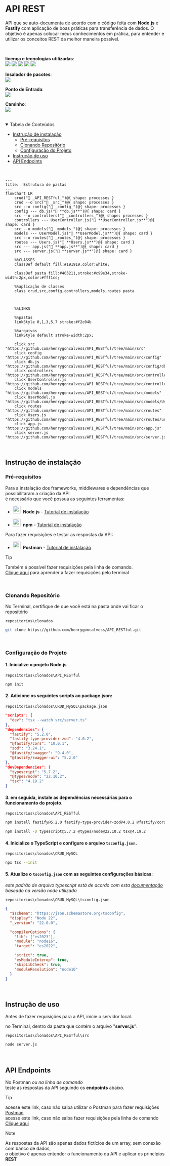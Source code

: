 # API REST

API que se auto-documenta de acordo com o código feita com **Node.js** e **Fastify** com aplicação de boas práticas para transferência de dados. O objetivo é apenas colocar meus conhecimentos em prática, para entender e utilizar os conceitos REST da melhor maneira possível.

<br>

**licença e tecnologias utilizadas**:  
<img src="https://img.shields.io/github/license/henrygoncalvess/API_REST_fastify?style=for-the-badge&labelColor=gray&color=97ca00"> <a href="https://fastify.dev/docs/latest/Guides/Getting-Started/"><img src="https://img.shields.io/badge/fastify-5.2.0-000000?style=for-the-badge&logo=fastify&logoColor=000000&labelColor=gray"></a> <a href="https://zod.dev/"><img src="https://img.shields.io/badge/zod-3.24.1-3E67B1?style=for-the-badge&logo=zod&logoColor=darkblue&labelColor=gray"></a> <a href="https://nodejs.org/pt"><img src="https://img.shields.io/badge/node-20.16.0-5FA04E?style=for-the-badge&logo=node.js&logoColor=5FA04E&labelColor=gray"></a> <a href="https://learning.postman.com/docs/introduction/overview/"><img src="https://img.shields.io/badge/postman-11.16.0-FF6C37?style=for-the-badge&logo=postman&logoColor=FF6C37&labelColor=gray"></a>

**Insalador de pacotes**:  
<a href="https://docs.npmjs.com"><img src="https://img.shields.io/badge/npm-10.8.2-CB3837?style=for-the-badge&logo=npm&logoColor=CB3837&labelColor=gray"></a>

**Ponto de Entrada**:  
<span><img src="https://img.shields.io/badge/server.ts-333333?style=for-the-badge"></span>

**Caminho**:  
<span><img src="https://img.shields.io/badge/src/server.ts-333333?style=for-the-badge"></span>

<br>

<details open="open">
<summary>Tabela de Conteúdos</summary>
  
- [Instrução de instalação](#instrução-de-instalação)
  - [Pré-requisitos](#pré-requisitos)
  - [Clonando Repositório](#clonando-repositório)
  - [Configuração do Projeto](#configuração-do-projeto)
- [Instrução de uso](#instrução-de-uso)
- [API Endpoints](#api-endpoints)
  
</details>

<br>

``` mermaid
---
title:  Estrutura de pastas
---
flowchart LR
    crud("📁 _API_RESTful_")@{ shape: processes }
    crud --o src("📁 _src_")@{ shape: processes }
    src --o config("📁 _config_")@{ shape: processes }
    config --- db.js("📄 **db.js**")@{ shape: card }
    src --o controllers("📁 _controllers_")@{ shape: processes }
    controllers --- UserController.js("📄 **UserController.js**")@{ shape: card }
    src --o models("📁 _models_")@{ shape: processes }
    models --- UserModel.js("📄 **UserModel.js**")@{ shape: card }
    src --o routes("📁 _routes_")@{ shape: processes }
    routes --- Users.js("📄 **Users.js**")@{ shape: card }
    src --- app.js("📄 **app.js**")@{ shape: card }
    src --- server.js("📄 **server.js**")@{ shape: card }

    %%CLASSES
    classDef default fill:#191919,color:white;
    
    classDef pasta fill:#403211,stroke:#c99e34,stroke-width:2px,color:#fff1cc;

    %%aplicação de classes
    class crud,src,config,controllers,models,routes pasta



    %%LINKS
    
    %%pastas
    linkStyle 0,1,3,5,7 stroke:#f2c04b

    %%arquivos
    linkStyle default stroke-width:2px;

    click src "https://github.com/henrygoncalvess/API_RESTful/tree/main/src"
    click config "https://github.com/henrygoncalvess/API_RESTful/tree/main/src/config"
    click db.js "https://github.com/henrygoncalvess/API_RESTful/tree/main/src/config/db.js"
    click controllers "https://github.com/henrygoncalvess/API_RESTful/tree/main/src/controllers"
    click UserController.js "https://github.com/henrygoncalvess/API_RESTful/tree/main/src/controllers/UserController.js"
    click models "https://github.com/henrygoncalvess/API_RESTful/tree/main/src/models"
    click UserModel.js "https://github.com/henrygoncalvess/API_RESTful/tree/main/src/models/UserModel.js"
    click routes "https://github.com/henrygoncalvess/API_RESTful/tree/main/src/routes"
    click Users.js "https://github.com/henrygoncalvess/API_RESTful/tree/main/src/routes/users.js"
    click app.js "https://github.com/henrygoncalvess/API_RESTful/tree/main/src/app.js"
    click server.js "https://github.com/henrygoncalvess/API_RESTful/tree/main/src/server.js"
```

<br>

## Instrução de instalação

### Pré-requisitos
Para a instalação dos frameworks, middlewares e dependências que possibilitaram a criação da API  
é necessário que você possua as seguintes ferramentas:

- <img src="https://cdn.simpleicons.org/nodedotjs/5FA04E/5FA04E?viewbox=auto" width=24>&nbsp; **Node.js** - [Tutorial de instalação](https://nodejs.org/pt)

- <img src="https://cdn.simpleicons.org/npm/CB3837/CB3837?viewbox=auto" width=24>&nbsp; **npm** - [Tutorial de instalação](https://docs.npmjs.com/downloading-and-installing-node-js-and-npm)

Para fazer requisições e testar as respostas da API:
- <img src="https://cdn.simpleicons.org/postman/FF6C37/FF6C37?viewbox=auto" width=24>&nbsp; **Postman** - [Tutorial de instalação](https://www.postman.com/downloads/)

> [!tip]
> Também é possível fazer requisições pela linha de comando.  
[Clique aqui](https://www.campuscode.com.br/conteudos/comandos-curl-para-testar-requisicoes-api) para aprender a fazer requisições pelo terminal

<br>

### Clonando Repositório
No Terminal, certifique de que você está na pasta onde vai ficar o repositório

`repositorios\clonados`
``` bash
git clone https://github.com/henrygoncalvess/API_RESTful.git
```

<br>

### Configuração do Projeto

#### 1. Inicialize o projeto Node.js

`repositorios\clonados\API_RESTful`
``` bash
npm init
```

#### 2. Adicione os seguintes scripts ao package.json:

`repositorios\clonados\CRUD_MySQL\package.json`
``` json
"scripts": {
  "dev": "tsx --watch src/server.ts"
},
"dependencies": {
  "fastify": "5.2.0",
  "fastify-type-provider-zod": "4.0.2",
  "@fastify/cors": "10.0.1",
  "zod": "3.24.1",
  "@fastify/swagger": "9.4.0",
  "@fastify/swagger-ui": "5.2.0"
},
"devDependencies": {
  "typescript": "5.7.2",
  "@types/node": "22.10.2",
  "tsx": "4.19.2"
}
```

#### 3. em seguida, instale as dependências necessárias para o funcionamento do projeto.

`repositorios\clonados\API_RESTful`
``` bash
npm install fastify@5.2.0 fastify-type-provider-zod@4.0.2 @fastify/cors@10.0.1 zod@3.24.1 @fastify/swagger@9.4.0 @fastify/swagger-ui@5.2.0
```
``` bash
npm install -D typescript@5.7.2 @types/node@22.10.2 tsx@4.19.2
```

#### 4. Inicialize o TypeScript e configure o arquivo `tsconfig.json`.

`repositorios\clonados\CRUD_MySQL`
``` bash
npx tsc --init
```

#### 5. Atualize o `tsconfig.json` com as seguintes configurações básicas:
_este padrão de arquivo typescript está de acordo com esta [documentação](https://github.com/tsconfig/bases)_  
_baseado na versão node utilizada_

`repositorios\clonados\CRUD_MySQL\tsconfig.json`
``` json
{
  "$schema": "https://json.schemastore.org/tsconfig",
  "display": "Node 22",
  "_version": "22.0.0",

  "compilerOptions": {
    "lib": ["es2023"],
    "module": "node16",
    "target": "es2022",

    "strict": true,
    "esModuleInterop": true,
    "skipLibCheck": true,
    "moduleResolution": "node16"
  }
}
```

<br>

## Instrução de uso

Antes de fazer requisições para a API, inicie o servidor local.

no Terminal, dentro da pasta que contém o arquivo "**server.js**":

`repositorios\clonados\API_RESTful\src`
``` bash
node server.js
```

<br>

## API Endpoints

No Postman *ou na linha de comando*  
teste as respostas da API seguindo os **endpoints** abaixo.

> [!tip]
> acesse este link, caso não saiba utilizar o Postman para fazer requisições [Postman](https://learning.postman.com/docs/introduction/overview/)  
> acesse este link, caso não saiba fazer requisições pela linha de comando [Clique aqui](https://www.campuscode.com.br/conteudos/comandos-curl-para-testar-requisicoes-api)

> [!note]
> As respostas da API são apenas dados fictícios de um array, sem conexão com banco de dados,  
> o objetivo é apenas entender o funcionamento da API e aplicar os princípios **REST**
